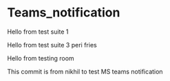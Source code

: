 # Teams_notification
Hello from test suite 1

Hello from test suite 3 peri fries

Hello from testing room


This commit is from nikhil to test MS teams notification
